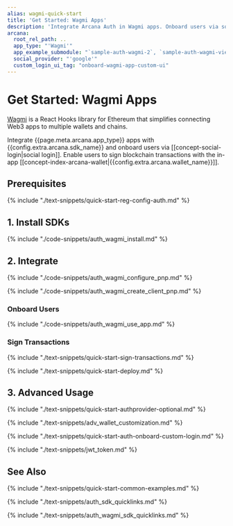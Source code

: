 ```yaml
---
alias: wagmi-quick-start
title: 'Get Started: Wagmi Apps'
description: 'Integrate Arcana Auth in Wagmi apps. Onboard users via social login. Provide instant access to the in-app Arcana wallet for signing transactions.'
arcana:
  root_rel_path: ..
  app_type: "'Wagmi'"
  app_example_submodule: "`sample-auth-wagmi-2`, `sample-auth-wagmi-viem`, `sample-auth-wagmi`"
  social_provider: "'google'"
  custom_login_ui_tag: "onboard-wagmi-app-custom-ui"
---
```


# Get Started: Wagmi Apps

[Wagmi](https://wagmi.sh/) is a React Hooks library for Ethereum that simplifies connecting Web3 apps to multiple wallets and chains. 

Integrate {{page.meta.arcana.app_type}} apps with {{config.extra.arcana.sdk_name}} and onboard users via [[concept-social-login|social login]]. Enable users to sign blockchain transactions with the in-app [[concept-index-arcana-wallet|{{config.extra.arcana.wallet_name}}]].

## Prerequisites

{% include "./text-snippets/quick-start-reg-config-auth.md" %}

## 1. Install SDKs

{% include "./code-snippets/auth_wagmi_install.md" %}

## 2. Integrate

{% include "./code-snippets/auth_wagmi_configure_pnp.md" %}

{% include "./code-snippets/auth_wagmi_create_client_pnp.md" %}

### Onboard Users

{% include "./code-snippets/auth_wagmi_use_app.md" %}

### Sign Transactions

{% include "./text-snippets/quick-start-sign-transactions.md" %}

{% include "./text-snippets/quick-start-deploy.md" %}

## 3. Advanced Usage

{% include "./text-snippets/quick-start-authprovider-optional.md" %}

{% include "./text-snippets/adv_wallet_customization.md" %}

{% include "./text-snippets/quick-start-auth-onboard-custom-login.md" %}

{% include "./text-snippets/jwt_token.md" %}

## See Also

{% include "./text-snippets/quick-start-common-examples.md" %}

{% include "./text-snippets/auth_sdk_quicklinks.md" %}

{% include "./text-snippets/auth_wagmi_sdk_quicklinks.md" %}
